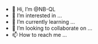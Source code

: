 - 👋 Hi, I’m @NB-QL
- 👀 I’m interested in ...
- 🌱 I’m currently learning ...
- 💞️ I’m looking to collaborate on ...
- 📫 How to reach me ...

<!---
NB-QL/NB-QL is a ✨ special ✨ repository because its `README.md` (this file) appears on your GitHub profile.
You can click the Preview link to take a look at your changes.
--->
